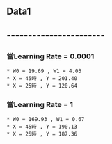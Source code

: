 ## Data1
## -----------------------
### 當Learning Rate = 0.0001 
    * W0 = 19.69 , W1 = 4.03
    * X = 45時 , Y = 201.40
    * X = 25時 , Y = 120.64


### 當Learning Rate = 1 
    * W0 = 169.93 , W1 = 0.67
    * X = 45時 , Y = 190.13
    * X = 25時 , Y = 187.36